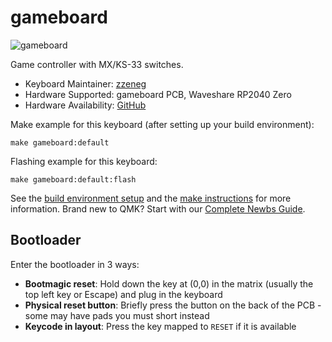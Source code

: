 # gameboard

![gameboard](https://i.imgur.com/4MAhPqzh.jpg)

Game controller with MX/KS-33 switches.

-   Keyboard Maintainer: [zzeneg](https://github.com/zzeneg)
-   Hardware Supported: gameboard PCB, Waveshare RP2040 Zero
-   Hardware Availability: [GitHub](https://github.com/zzeneg/gameboard)

Make example for this keyboard (after setting up your build environment):

    make gameboard:default

Flashing example for this keyboard:

    make gameboard:default:flash

See the [build environment setup](https://docs.qmk.fm/#/getting_started_build_tools) and the [make instructions](https://docs.qmk.fm/#/getting_started_make_guide) for more information. Brand new to QMK? Start with our [Complete Newbs Guide](https://docs.qmk.fm/#/newbs).

## Bootloader

Enter the bootloader in 3 ways:

-   **Bootmagic reset**: Hold down the key at (0,0) in the matrix (usually the top left key or Escape) and plug in the keyboard
-   **Physical reset button**: Briefly press the button on the back of the PCB - some may have pads you must short instead
-   **Keycode in layout**: Press the key mapped to `RESET` if it is available
